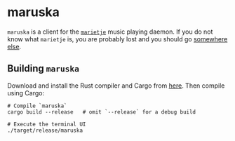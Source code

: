 # maruska

`maruska` is a client for the [`marietje`](https://github.com/marietje/marietje)
music playing daemon. If you do not know what `marietje` is, you are probably
lost and you should go [somewhere else](https://www.musicpd.org/).

## Building `maruska`

Download and install the Rust compiler and Cargo from
[here](https://www.rust-lang.org). Then compile using Cargo:

```shell
# Compile `maruska`
cargo build --release   # omit `--release` for a debug build

# Execute the terminal UI
./target/release/maruska
```
